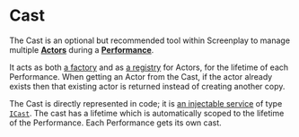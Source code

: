 # Cast

The Cast is an optional but recommended tool within Screenplay to manage multiple **[Actors]** during a **[Performance]**.

It acts as both [a factory] and as [a registry] for Actors, for the lifetime of each Performance.
When getting an Actor from the Cast, if the actor already exists then that existing actor is returned instead of creating another copy.

The Cast is directly represented in code; it is [an injectable service] of type [`ICast`].
The cast has a lifetime which is automatically scoped to the lifetime of the Performance. 
Each Performance gets its own cast.

[Actors]: Actor.md
[Performance]: Performance.md
[a factory]: https://en.wikipedia.org/wiki/Factory_method_pattern
[a registry]: https://martinfowler.com/eaaCatalog/registry.html
[an injectable service]: ../dependencyInjection/index.md
[`ICast`]: xref:CSF.Screenplay.ICast